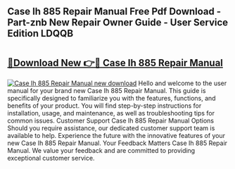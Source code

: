 ## Case Ih 885 Repair Manual Free Pdf Download - Part-znb New Repair Owner Guide - User Service Edition LDQQB

# <h2><a href="http://cf16305.oget.top/?id=Case+Ih+885+Repair+Manual">🔗Download New 👉🔴 Case Ih 885 Repair Manual</a></h2>

[![Case Ih 885 Repair Manual new download](https://i.imgur.com/5g1atiW.png)](http://cf16305.oget.top/?id=Case+Ih+885+Repair+Manual)
Hello and welcome to the user manual for your brand new Case Ih 885 Repair Manual. This guide is specifically designed to familiarize you with the features, functions, and benefits of your product. You will find step-by-step instructions for installation, usage, and maintenance, as well as troubleshooting tips for common issues. Customer Support Case Ih 885 Repair Manual Options Should you require assistance, our dedicated customer support team is available to help. Experience the future with the innovative features of your new Case Ih 885 Repair Manual. Your Feedback Matters Case Ih 885 Repair Manual. We value your feedback and are committed to providing exceptional customer service.
